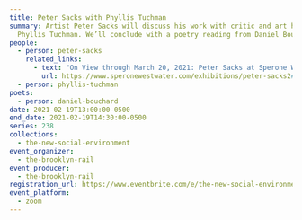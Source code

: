 ```yaml
---
title: Peter Sacks with Phyllis Tuchman
summary: Artist Peter Sacks will discuss his work with critic and art historian
  Phyllis Tuchman. We’ll conclude with a poetry reading from Daniel Bouchard.
people:
  - person: peter-sacks
    related_links:
      - text: "On View through March 20, 2021: Peter Sacks at Sperone Westwater"
        url: https://www.speronewestwater.com/exhibitions/peter-sacks2#tab:slideshow
  - person: phyllis-tuchman
poets:
  - person: daniel-bouchard
date: 2021-02-19T13:00:00-0500
end_date: 2021-02-19T14:30:00-0500
series: 238
collections:
  - the-new-social-environment
event_organizer:
  - the-brooklyn-rail
event_producer:
  - the-brooklyn-rail
registration_url: https://www.eventbrite.com/e/the-new-social-environment-238-peter-sacks-tickets-141207753191
event_platform:
  - zoom
---
```

